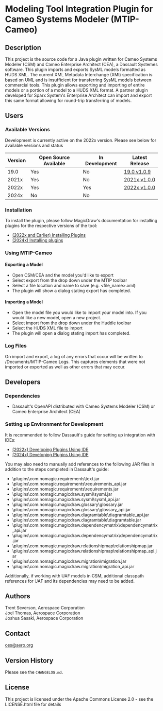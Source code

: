 # Modeling Tool Integration Plugin for Cameo Systems Modeler (MTIP-Cameo)

## Description

This project is the source code for a Java plugin written for Cameo Systems Modeler (CSM) and Cameo Enterprise Architect (CEA), a Dassault Systemes software. This plugin imports and exports SysML models formatted as HUDS XML. The current XML Metadata Interchange (XMI) specification is based on UML and is insufficient for transferring SysML models between commercial tools. This plugin allows exporting and importing of entire models or a portion of a model to a HUDS XML format. A partner plugin developed for Sparx System's Enterprise Architect can import and export this same format allowing for round-trip transferring of models.

## Users

### Available Versions

Development is currently active on the 2022x version. Please see below for available versions and status

| Version | Open Source Available | In Development | Latest Release |
| -------- | ------- | -------- | -------- |
| 19.0 | Yes | No | [19.0 v1.0.9](https://github.com/Open-MBEE/mtip-cameo/releases/tag/v1.0.9)|
| 2021x | Yes | No | [2021x v1.0.0](https://github.com/Open-MBEE/mtip-cameo/releases/tag/2021x_v1.0.0)|
| 2022x | Yes | Yes | [2022x v1.0.0](https://github.com/Open-MBEE/mtip-cameo/releases/tag/2022x_v1.0.0)|
| 2024x | No | No | |

### Installation
 
To install the plugin, please follow MagicDraw's documentation for installing plugins for the respective versions of the tool: 
* [(2022x and Earlier) Installing Plugins](https://docs.nomagic.com/spaces/IL2022xR2/pages/127979398/Installing+plugins)
* [(2024x) Installing plugins](https://docs.nomagic.com/spaces/IL2024x/pages/136726193/Installing+plugins)

### Using MTIP-Cameo

#### Exporting a Model

* Open CSM/CEA and the model you'd like to export
* Select export from the drop down under the MTIP toolbar
* Select a file location and name to save (e.g. <directory>\<file_name>.xml)
* The plugin will show a dialog stating export has completed.

#### Importing a Model

* Open the model file you would like to import your model into. If you would like a new model, open a new project.
* Select import from the drop down under the Huddle toolbar
* Select the HUDS XML file to import
* The plugin will open a dialog stating import has completed.

### Log Files

On import and export, a log of any errors that occur will be written to /Documents/MTIP-Cameo Logs. This captures elements that were not imported or exported as well as other errors that may occur.

## Developers

### Dependencies

* Dassault's OpenAPI distributed with Cameo Systems Modeler (CSM) or Cameo Enterprise Architect (CEA)

### Setting up Environment for Development

It is recommended to follow Dassault's guide for setting up integration with IDEs: 
  * [(2022x) Developing Plugins Using IDE](https://docs.nomagic.com/spaces/MD2022xR2/pages/122990701/Developing+plugins+using+IDE)
  * [(2024x) Developing Plugins Using IDE](https://docs.nomagic.com/spaces/MD2024x/pages/136715084/Developing+plugins+using+IDE)

You may also need to manually add references to the following JAR files in addition to the steps completed in Dassault's guide:
* <cameo install path>\plugins\com.nomagic.requirements\text.jar
* <cameo install path>\plugins\com.nomagic.requirements\requirements_api.jar
* <cameo install path>\plugins\com.nomagic.requirements\requirements.jar
* <cameo install path>\plugins\com.nomagic.magicdraw.sysml\sysml.jar
* <cameo install path>\plugins\com.nomagic.magicdraw.sysml\sysml_api.jar
* <cameo install path>\plugins\com.nomagic.magicdraw.glossary\glossary.jar
* <cameo install path>\plugins\com.nomagic.magicdraw.glossary\glossary_api.jar
* <cameo install path>\plugins\com.nomagic.magicdraw.diagramtable\diagramtable_api.jar
* <cameo install path>\plugins\com.nomagic.magicdraw.diagramtable\diagramtable.jar
* <cameo install path>\plugins\com.nomagic.magicdraw.dependencymatrix\dependencymatrix_api.jar
* <cameo install path>\plugins\com.nomagic.magicdraw.dependencymatrix\dependencymatrix.jar
* <cameo install path>\plugins\com.nomagic.magicdraw.relationshipmap\relationshipmap.jar
* <cameo install path>\plugins\com.nomagic.magicdraw.relationshipmap\relationshipmap_api.jar
* <cameo install path>\plugins\com.nomagic.magicdraw.migration\migration.jar
* <cameo install path>\plugins\com.nomagic.magicdraw.migration\migration_api.jar

Additionally, if working with UAF models in CSM, additional classpath references for UAF and its dependencies may need to be added.

## Authors

Trent Severson, Aerospace Corporation  
Joel Thomas, Aerospace Corporation  
Joshua Sasaki, Aerospace Corporation

## Contact

oss@aero.org

## Version History

Please see the `CHANGELOG.md`.

## License

This project is licensed under the Apache Commons License 2.0 - see the LICENSE.html file for details
